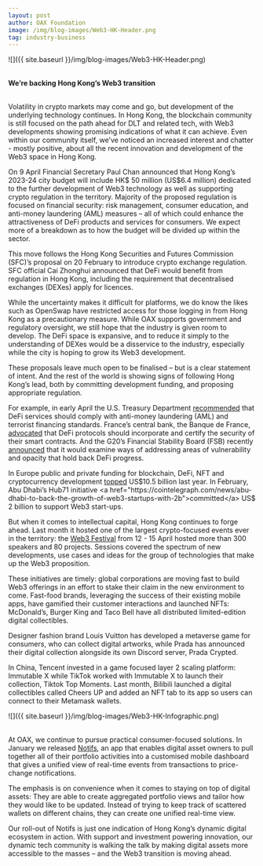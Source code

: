 ```yaml
---
layout: post
author: OAX Foundation
image: /img/blog-images/Web3-HK-Header.png
tag: industry-business
---
```


![]({{ site.baseurl }}/img/blog-images/Web3-HK-Header.png)

<br><b>We’re backing Hong Kong’s Web3 transition</b><br>

<br>Volatility in crypto markets may come and go, but development of the underlying technology continues. In Hong Kong, the blockchain community is still focused on the path ahead for DLT and related tech, with Web3 developments showing promising indications of what it can achieve. Even within our community itself, we’ve noticed an increased interest and chatter - mostly positive, about all the recent innovation and development of the Web3 space in Hong Kong. 

On 9 April Financial Secretary Paul Chan announced that Hong Kong’s 2023-24 city budget will include HK$ 50 million (US$6.4 million) dedicated to the further development of Web3 technology as well as supporting crypto regulation in the territory. Majority of the proposed regulation is focused on financial security: risk management, consumer education, and anti-money laundering (AML) measures – all of which could enhance the attractiveness of DeFi products and services for consumers. We expect more of a breakdown as to how the budget will be divided up within the sector. 

This move follows the Hong Kong Securities and Futures Commission (SFC)’s proposal on 20 February to introduce crypto exchange regulation. SFC official Cai Zhonghui announced that DeFi would benefit from regulation in Hong Kong, including the requirement that decentralised exchanges (DEXes) apply for licences. 

While the uncertainty makes it difficult for platforms, we do know the likes such as OpenSwap have restricted access for those logging in from Hong Kong as a precautionary measure. While OAX supports government and regulatory oversight, we still hope that the industry is given room to develop. The DeFi space is expansive, and to reduce it simply to the understanding of DEXes would be a disservice to the industry, especially while the city is hoping to grow its Web3 development.

These proposals leave much open to be finalised – but is a clear statement of intent. And the rest of the world is showing signs of following Hong Kong’s lead, both by committing development funding, and proposing appropriate regulation. 

For example, in early April the U.S. Treasury Department <a href="https://cryptoslate.com/us-treasury-sees-potential-benefits-of-defi-following-risk-assessment/">recommended</a> that DeFi services should comply with anti-money laundering (AML) and terrorist financing standards. France’s central bank, the Banque de France, <a href="https://www.coindesk.com/policy/2023/04/11/defi-could-be-forced-to-incorporate-and-certify-french-central-bank-says/">advocated</a> that DeFi protocols should incorporate and certify the security of their smart contracts. And the G20’s Financial Stability Board (FSB) recently <a href="https://www.reuters.com/business/finance/g20-watchdog-homes-decentralised-finance-after-ftx-crash-2023-02-16/">announced</a> that it would examine ways of addressing areas of vulnerability and opacity that hold back DeFi progress. 

In Europe public and private funding for blockchain, DeFi, NFT and cryptocurrency development <a href="https://www.spglobal.com/marketintelligence/en/news-insights/blog/state-of-metaverse-cryptocurrency-and-web3-in-europe">topped</a> US$10.5 billion last year. In February, Abu Dhabi’s Hub71 initiative <a href="https://cointelegraph.com/news/abu-dhabi-to-back-the-growth-of-web3-startups-with-2b">committed</a> US$ 2 billion to support Web3 start-ups. 

But when it comes to intellectual capital, Hong Kong continues to forge ahead. Last month it hosted one of the largest crypto-focused events ever in the territory: the <a href="https://www.web3festival.org/hongkong2023/home?lang=en-US">Web3 Festival</a> from 12 - 15 April hosted more than 300 speakers and 80 projects. Sessions covered the spectrum of new developments, use cases and ideas for the group of technologies that make up the Web3 proposition. 

These initiatives are timely: global corporations are moving fast to build Web3 offerings in an effort to stake their claim in the new environment to come. Fast-food brands, leveraging the success of their existing mobile apps, have gamified their customer interactions and launched NFTs: McDonald’s, Burger King and Taco Bell have all distributed limited-edition digital collectibles. 

Designer fashion brand Louis Vuitton has developed a metaverse game for consumers, who can collect digital artworks, while Prada has announced their digital collection alongside its own Discord server, Prada Crypted.  

In China, Tencent invested in a game focused layer 2 scaling platform: Immutable X while TikTok worked with Immutable X to launch their collection, Tiktok Top Moments. Last month, Bilibili launched a digital collectibles called Cheers UP and added an NFT tab to its app so users can connect to their Metamask wallets.


![]({{ site.baseurl }}/img/blog-images/Web3-HK-Infographic.png)

<br>At OAX, we continue to pursue practical consumer-focused solutions.  In January we released <a href="https://www.oax.org/2023/01/03/OAX-Launches-Notifs.html">Notifs</a>, an app that enables digital asset owners to pull together all of their portfolio activities into a customised mobile dashboard that gives a unified view of real-time events from transactions to price-change notifications. 

The emphasis is on convenience when it comes to staying on top of digital assets: They are able to create aggregated portfolio views and tailor how they would like to be updated. Instead of trying to keep track of scattered wallets on different chains, they can create one unified real-time view. 

Our roll-out of Notifs is just one indication of Hong Kong’s dynamic digital ecosystem in action. With support and investment powering innovation, our dynamic tech community is walking the talk by making digital assets more accessible to the masses – and the Web3 transition is moving ahead. 


